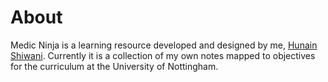 About
=====

Medic Ninja is a learning resource developed and designed by me, [Hunain Shiwani](http://shiwani.me). Currently it is a collection of my own notes mapped to objectives for the curriculum at the University of Nottingham. 
